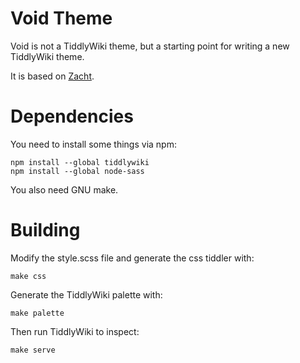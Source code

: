 # Void Theme

Void is not a TiddlyWiki theme, but a starting point for writing a new TiddlyWiki theme.

It is based on [Zacht](https://github.com/OdinJorna/zacht-theme).

# Dependencies

You need to install some things via npm:

    npm install --global tiddlywiki
    npm install --global node-sass

You also need GNU make.

# Building

Modify the style.scss file and generate the css tiddler with:

    make css

Generate the TiddlyWiki palette with:

    make palette

Then run TiddlyWiki to inspect:

    make serve
